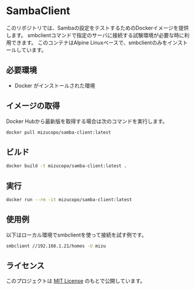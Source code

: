 # SambaClient

このリポジトリでは、Sambaの設定をテストするためのDockerイメージを提供します。
smbclientコマンドで指定のサーバに接続する試験環境が必要な時に利用できます。
このコンテナはAlpine Linuxベースで、smbclientのみをインストールしています。

## 必要環境
- Docker がインストールされた環境

## イメージの取得
Docker Hubから最新版を取得する場合は次のコマンドを実行します。
```sh
docker pull mizucopo/samba-client:latest
```

## ビルド
```sh
docker build -t mizucopo/samba-client:latest .
```

## 実行
```sh
docker run --rm -it mizucopo/samba-client:latest
```

## 使用例
以下はローカル環境でsmbclientを使って接続を試す例です。
```sh
smbclient //192.168.1.21/homes -U mizu
```

## ライセンス
このプロジェクトは [MIT License](LICENSE) のもとで公開しています。
